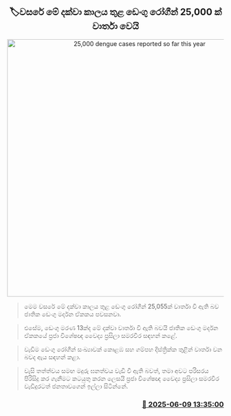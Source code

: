 <p align='center'><b><h2 align='center' title='25,000 dengue cases reported so far this year'>🏷වසරේ මේ දක්වා කාලය තුළ ඩෙංගු රෝගීන් 25,000 ක් වාර්තා වෙයි</h2></b></p>
<p align='center'><img src='https://helakuru.sgp1.cdn.digitaloceanspaces.com/esana/images/lib/dengue.jpg' width='600' alt='25,000 dengue cases reported so far this year'></p>

> මෙම වසරේ මේ දක්වා කාලය තුළ ඩෙංගු රෝගීන් 25,055ක් වාර්තා වී ඇති බව ජාතික ඩෙංගු මර්දන ඒකකය පවසනවා.

> එසේම, ඩෙංගු මරණ 13ක්ද මේ දක්වා වාර්තා වී ඇති බවයි ජාතික ඩෙංගු මර්දන ඒකකයේ ප්‍රජා විශේෂඥ වෛද්‍ය ප්‍රසිලා සමරවීර සඳහන් කළේ.

> වැඩිම ඩෙංගු රෝගීන් සංඛ්‍යාවක් කොළඹ සහ ගම්පහ දිස්ත්‍රික්ක තුළින් වාර්තා වන බවද ඇය සඳහන් කළා.

> වැසි තත්ත්වය සමඟ මදුරු ඝනත්වය වැඩි වී ඇති බවත්, තමා අවට පරිසරය පිරිසිදු කර ගැනීමට කටයුතු කරන ලෙසයි ප්‍රජා විශේෂඥ වෛද්‍ය ප්‍රසිලා සමරවීර වැඩිදුරටත් ජනතාවගෙන් ඉල්ලා සිටි‍න්නේ.



<h3 align='right'><a href='https://www.helakuru.lk/esana/p/110834/'>📅 2025-06-09 13:35:00</a></h3>
